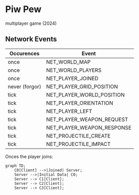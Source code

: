 # Piw Pew
multiplayer game (2024)
## Network Events
| Occurences | Event |
|--|--|
once | NET_WORLD_MAP
once | NET_WORLD_PLAYERS
once | NET_PLAYER_JOINED
never (forgor) | NET_PLAYER_GRID_POSITION
tick | NET_PLAYER_WORLD_POSITION
tick | NET_PLAYER_ORIENTATION
tick | NET_PLAYER_LEFT
tick | NET_PLAYER_WEAPON_REQUEST
tick | NET_PLAYER_WEAPON_RESPONSE
tick | NET_PROJECTILE_CREATE
tick | NET_PROJECTILE_IMPACT

Onces the player joins:

```mermaid
graph TD;
    C0[Client] -->|Joined| Server;
    Server -->|Initial Data| C0;
    Server --> C1[Client];
    Server --> C2[Client];
    Server --> C3[Client];
```